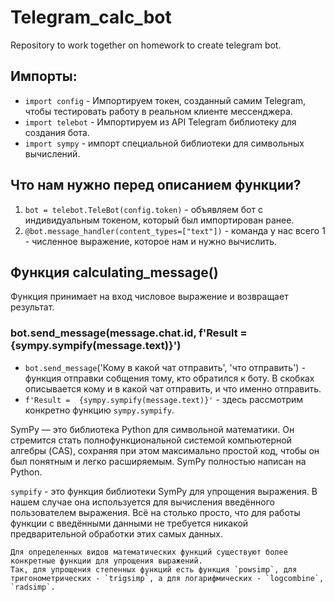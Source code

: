 # Telegram_calc_bot
Repository to work together on homework to create telegram bot.
## Импорты:
* `import config` - Импортируем токен, созданный самим Telegram, чтобы тестировать работу в реальном клиенте мессенджера.
* `import telebot` - Импортируем из API Telegram библиотеку для создания бота.
* `import sympy` - импорт специальной библиотеки для символьных вычислений.
## Что нам нужно перед описанием функции?
1. `bot = telebot.TeleBot(config.token)` - объявляем бот с индивидуальным токеном, который был импортирован ранее.
2. `@bot.message_handler(content_types=["text"])` - команда у нас всего 1 - численное выражение, которое нам и нужно вычислить.
## Функция calculating_message()
Функция принимает на вход числовое выражение и возвращает результат.
### bot.send_message(message.chat.id, f'Result =  {sympy.sympify(message.text)}')
* `bot.send_message`('Кому в какой чат отправить', 'что отправить') - функция отправки собщения тому, кто обратился к боту.
В скобках описывается кому и в какой чат отправить, и что именно отправить.
* `f'Result =  {sympy.sympify(message.text)}'` - здесь рассмотрим конкретно функцию `sympy.sympify`.

SymPy — это библиотека Python для символьной математики.
Он стремится стать полнофункциональной системой компьютерной алгебры (CAS), сохраняя при этом максимально простой код, чтобы он был понятным и легко расширяемым.
SymPy полностью написан на Python.

`sympify` - это функция библиотеки SymPy для упрощения выражения. В нашем случае она используется для вычисления введённого пользователем выражения.
Всё на столько просто, что для работы функции с введёнными данными не требуется никакой предварительной обработки этих самых данных.
```
Для определенных видов математических функций существуют более конкретные функции для упрощения выражений.
Так, для упрощения степенных функций есть функция `powsimp`, для тригонометрических - `trigsimp`, а для логарифмических - `logcombine`, `radsimp`.
```
